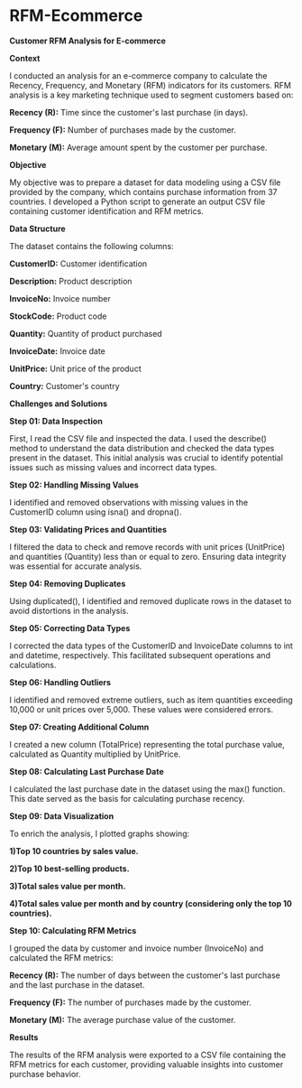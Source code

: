 # RFM-Ecommerce


**Customer RFM Analysis for E-commerce**

**Context**

I conducted an analysis for an e-commerce company to calculate the Recency, Frequency, and Monetary (RFM) indicators for its customers. RFM analysis is a key marketing technique used to segment customers based on:

**Recency (R):** Time since the customer's last purchase (in days).

**Frequency (F):** Number of purchases made by the customer.

**Monetary (M):** Average amount spent by the customer per purchase.

**Objective**

My objective was to prepare a dataset for data modeling using a CSV file provided by the company, which contains purchase information from 37 countries. I developed a Python script to generate an output CSV file containing customer identification and RFM metrics.

**Data Structure**

The dataset contains the following columns:

**CustomerID:** Customer identification

**Description:** Product description

**InvoiceNo:** Invoice number

**StockCode:** Product code

**Quantity:** Quantity of product purchased

**InvoiceDate:** Invoice date

**UnitPrice:** Unit price of the product

**Country:** Customer's country

**Challenges and Solutions**

**Step 01: Data Inspection**

First, I read the CSV file and inspected the data. I used the describe() method to understand the data distribution and checked the data types present in the dataset. This initial analysis was crucial to identify potential issues such as missing values and incorrect data types.

**Step 02: Handling Missing Values**

I identified and removed observations with missing values in the CustomerID column using isna() and dropna().

**Step 03: Validating Prices and Quantities**

I filtered the data to check and remove records with unit prices (UnitPrice) and quantities (Quantity) less than or equal to zero. Ensuring data integrity was essential for accurate analysis.

**Step 04: Removing Duplicates**

Using duplicated(), I identified and removed duplicate rows in the dataset to avoid distortions in the analysis.

**Step 05: Correcting Data Types**

I corrected the data types of the CustomerID and InvoiceDate columns to int and datetime, respectively. This facilitated subsequent operations and calculations.

**Step 06: Handling Outliers**

I identified and removed extreme outliers, such as item quantities exceeding 10,000 or unit prices over 5,000. These values were considered errors.

**Step 07: Creating Additional Column**

I created a new column (TotalPrice) representing the total purchase value, calculated as Quantity multiplied by UnitPrice.

**Step 08: Calculating Last Purchase Date**

I calculated the last purchase date in the dataset using the max() function. This date served as the basis for calculating purchase recency.

**Step 09: Data Visualization**

To enrich the analysis, I plotted graphs showing:

**1)Top 10 countries by sales value.**

**2)Top 10 best-selling products.**

**3)Total sales value per month.**

**4)Total sales value per month and by country (considering only the top 10 countries).**

**Step 10: Calculating RFM Metrics**

I grouped the data by customer and invoice number (InvoiceNo) and calculated the RFM metrics:

**Recency (R):** The number of days between the customer's last purchase and the last purchase in the dataset.

**Frequency (F):** The number of purchases made by the customer.

**Monetary (M):** The average purchase value of the customer.

**Results**

The results of the RFM analysis were exported to a CSV file containing the RFM metrics for each customer, providing valuable insights into customer purchase behavior.
